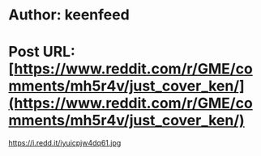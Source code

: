 # Author: keenfeed
# Post URL: [https://www.reddit.com/r/GME/comments/mh5r4v/just_cover_ken/](https://www.reddit.com/r/GME/comments/mh5r4v/just_cover_ken/)


https://i.redd.it/iyuicpjw4dq61.jpg